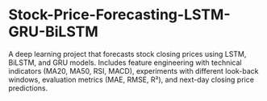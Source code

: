 # Stock-Price-Forecasting-LSTM-GRU-BiLSTM
A deep learning project that forecasts stock closing prices using LSTM, BiLSTM, and GRU models. Includes feature engineering with technical indicators (MA20, MA50, RSI, MACD), experiments with different look-back windows, evaluation metrics (MAE, RMSE, R²), and next-day closing price predictions.
